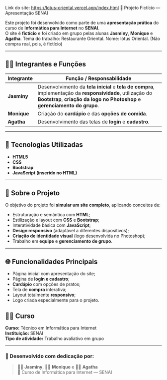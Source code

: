 Link do site: https://lotus-oriental.vercel.app/index.html
🍱 Projeto Fictício — Apresentação SENAI

Este projeto foi desenvolvido como parte de uma **apresentação prática** do curso de **Informática para Internet** no **SENAI**.  
O site é **fictício** e foi criado em grupo pelas alunas **Jasminy**, **Monique** e **Agatha**. Tema do trabalho: Restaurante Oriental. Nome: lótus Oriental. (Não compra real, pois, é fictício)

---

## 👩‍💻 Integrantes e Funções

| Integrante | Função / Responsabilidade |
|-------------|---------------------------|
| **Jasminy** | Desenvolvimento da **tela inicial** e **tela de compra**, implementação da **responsividade**, utilização do **Bootstrap**, **criação da logo no Photoshop** e **gerenciamento do grupo**. |
| **Monique** | Criação do **cardápio** e das **opções de comida**. |
| **Agatha** | Desenvolvimento das telas de **login** e **cadastro**. |

---

## 🧰 Tecnologias Utilizadas

- **HTML5**
- **CSS**
- **Bootstrap**
- **JavaScript (inserido no HTML)**

---


## 📝 Sobre o Projeto

O objetivo do projeto foi **simular um site completo**, aplicando conceitos de:
- Estruturação e semântica com **HTML**;  
- Estilização e layout com **CSS** e **Bootstrap**;  
- Interatividade básica com **JavaScript**;  
- **Design responsivo** (adaptável a diferentes dispositivos);  
- **Criação de identidade visual** (logo desenvolvida no Photoshop);  
- Trabalho em **equipe** e **gerenciamento de grupo**.

---

## 🌐 Funcionalidades Principais

- Página inicial com apresentação do site;  
- Página de **login e cadastro**;  
- **Cardápio** com opções de pratos;  
- Tela de **compra** interativa;  
- Layout totalmente **responsivo**;  
- Logo criada especialmente para o projeto.


## 🧑‍🏫 Curso

**Curso:** Técnico em Informática para Internet  
**Instituição:** SENAI  
**Tipo de atividade:** Trabalho avaliativo em grupo  

---

### 💬 Desenvolvido com dedicação por:
> 👩‍💻 **Jasminy**, 👩‍💻 **Monique** e 👩‍💻 **Agatha**  
> 💖 Curso de Informática para Internet — SENAI
